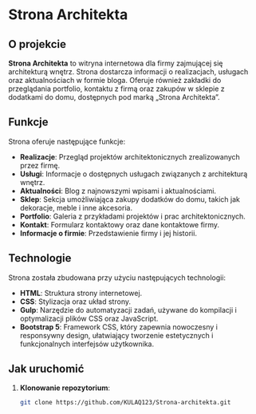 # Strona Architekta

## O projekcie

**Strona Architekta** to witryna internetowa dla firmy zajmującej się architekturą wnętrz. Strona dostarcza informacji o realizacjach, usługach oraz aktualnościach w formie bloga. Oferuje również zakładki do przeglądania portfolio, kontaktu z firmą oraz zakupów w sklepie z dodatkami do domu, dostępnych pod marką „Strona Architekta”.

## Funkcje

Strona oferuje następujące funkcje:
- **Realizacje**: Przegląd projektów architektonicznych zrealizowanych przez firmę.
- **Usługi**: Informacje o dostępnych usługach związanych z architekturą wnętrz.
- **Aktualności**: Blog z najnowszymi wpisami i aktualnościami.
- **Sklep**: Sekcja umożliwiająca zakupy dodatków do domu, takich jak dekoracje, meble i inne akcesoria.
- **Portfolio**: Galeria z przykładami projektów i prac architektonicznych.
- **Kontakt**: Formularz kontaktowy oraz dane kontaktowe firmy.
- **Informacje o firmie**: Przedstawienie firmy i jej historii.

## Technologie

Strona została zbudowana przy użyciu następujących technologii:
- **HTML**: Struktura strony internetowej.
- **CSS**: Stylizacja oraz układ strony.
- **Gulp**: Narzędzie do automatyzacji zadań, używane do kompilacji i optymalizacji plików CSS oraz JavaScript.
- **Bootstrap 5**: Framework CSS, który zapewnia nowoczesny i responsywny design, ułatwiający tworzenie estetycznych i funkcjonalnych interfejsów użytkownika.

## Jak uruchomić

1. **Klonowanie repozytorium**:
   ```bash
   git clone https://github.com/KULAQ123/Strona-architekta.git
